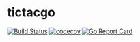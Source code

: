 # tictacgo
[![Build Status](https://travis-ci.com/davidkroell/tictacgo.svg?branch=master)](https://travis-ci.com/davidkroell/tictacgo)
[![codecov](https://codecov.io/gh/davidkroell/tictacgo/branch/master/graph/badge.svg)](https://codecov.io/gh/davidkroell/tictacgo)
[![Go Report Card](https://goreportcard.com/badge/github.com/davidkroell/tictacgo)](https://goreportcard.com/report/github.com/davidkroell/tictacgo)
